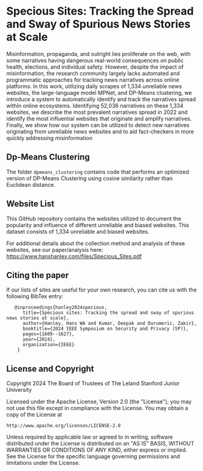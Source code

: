 # Specious Sites: Tracking the Spread and Sway of Spurious News Stories at Scale

Misinformation, propaganda, and outright lies proliferate on the web, with some narratives having dangerous real-world consequences on public health, elections, and individual safety. However, despite the impact of misinformation, the research community largely lacks automated and programmatic approaches for tracking news narratives across online platforms. In this work, utilizing daily scrapes of 1,334 unreliable news websites, the large-language model MPNet, and DP-Means clustering, we introduce a system to automatically identify and track the narratives spread within online ecosystems. Identifying 52,036 narratives on these 1,334 websites, we describe the most prevalent narratives spread in 2022 and identify the most influential websites that originate and amplify narratives. Finally, we show how our system can be utilized to detect new narratives originating from unreliable news websites and to aid fact-checkers in more quickly addressing misinformation

## Dp-Means Clustering 
The folder `dpmeans_clustering` contains code that performs an optimized version of DP-Means Clustering using cosine similarity rather than Euclidean distance. 
 
## Website List
This GitHub repository contains the websites utilized to document the popularity and influence of different unreliable and biased websites. This dataset consists of 1,334 unreliable and biased websites. 

For additional details about the collection method and analysis of these websites, see our paper/analysis here: https://www.hanshanley.com/files/Specious_Sites.pdf

## Citing the paper
If our lists of sites are useful for your own research, you can cite us with the following BibTex entry:
```
   @inproceedings{hanley2024specious,
      title={Specious sites: Tracking the spread and sway of spurious news stories at scale},
      author={Hanley, Hans WA and Kumar, Deepak and Durumeric, Zakir},
      booktitle={2024 IEEE Symposium on Security and Privacy (SP)},
      pages={1609--1627},
      year={2024},
      organization={IEEE}
    }
```
## License and Copyright

Copyright 2024 The Board of Trustees of The Leland Stanford Junior University

Licensed under the Apache License, Version 2.0 (the "License");
you may not use this file except in compliance with the License.
You may obtain a copy of the License at

    http://www.apache.org/licenses/LICENSE-2.0

Unless required by applicable law or agreed to in writing, software
distributed under the License is distributed on an "AS IS" BASIS,
WITHOUT WARRANTIES OR CONDITIONS OF ANY KIND, either express or implied.
See the License for the specific language governing permissions and
limitations under the License.

